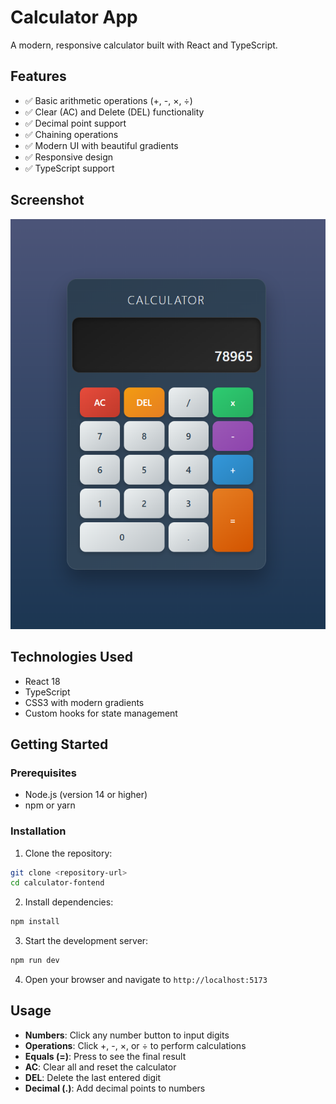 # Calculator App

A modern, responsive calculator built with React and TypeScript.

## Features

- ✅ Basic arithmetic operations (+, -, ×, ÷)
- ✅ Clear (AC) and Delete (DEL) functionality
- ✅ Decimal point support
- ✅ Chaining operations
- ✅ Modern UI with beautiful gradients
- ✅ Responsive design
- ✅ TypeScript support

## Screenshot

![Calculator App](./screenshots/screenshot.png)


## Technologies Used

- React 18
- TypeScript
- CSS3 with modern gradients
- Custom hooks for state management

## Getting Started

### Prerequisites

- Node.js (version 14 or higher)
- npm or yarn

### Installation

1. Clone the repository:
```bash
git clone <repository-url>
cd calculator-fontend
```

2. Install dependencies:
```bash
npm install
```

3. Start the development server:
```bash
npm run dev
```

4. Open your browser and navigate to `http://localhost:5173`

## Usage

- **Numbers**: Click any number button to input digits
- **Operations**: Click +, -, ×, or ÷ to perform calculations
- **Equals (=)**: Press to see the final result
- **AC**: Clear all and reset the calculator
- **DEL**: Delete the last entered digit
- **Decimal (.)**: Add decimal points to numbers

